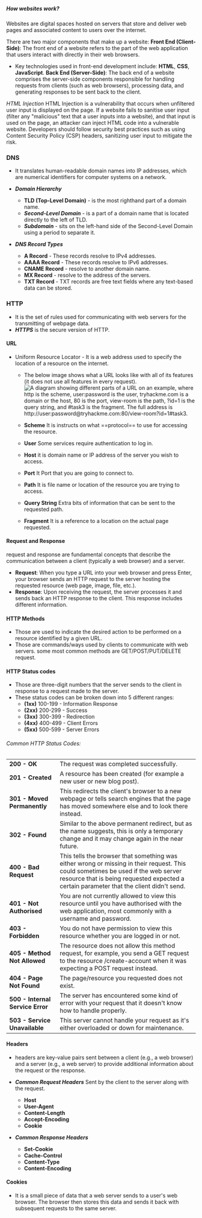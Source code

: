 ##### How websites work?
Websites are digital spaces hosted on servers that store and deliver web pages and associated content to users over the internet.

There are two major components that make up a website:
**Front End (Client-Side)**: The front end of a website refers to the part of the web application that users interact with directly in their web browsers.
- Key technologies used in front-end development include: **HTML**, **CSS**, **JavaScript**.
**Back End (Server-Side)**: The back end of a website comprises the server-side components responsible for handling requests from clients (such as web browsers), processing data, and generating responses to be sent back to the client.

*HTML Injection*
HTML Injection is a vulnerability that occurs when unfiltered user input is displayed on the page. If a website fails to sanitise user input (filter any "malicious" text that a user inputs into a website), and that input is used on the page, an attacker can inject HTML code into a vulnerable website.
Developers should follow security best practices such as using Content Security Policy (CSP) headers, sanitizing user input to mitigate the risk.

### DNS
- It translates human-readable domain names into IP addresses, which are numerical identifiers for computer systems on a network. 
-  ***Domain Hierarchy*** 
	- **TLD (Top-Level Domain)** - is the most righthand part of a domain name.
	- ***Second-Level Domain*** - is a part of a domain name that is located directly to the left of TLD.
	- ***Subdomain*** - sits on the left-hand side of the Second-Level Domain using a period to separate it.

- ***DNS Record Types***
	- **A Record** - These records resolve to IPv4 addresses.
	- **AAAA Record** - These records resolve to IPv6 addresses.
	- **CNAME Record** - resolve to another domain name.
	- **MX Record** - resolve to the address of the servers.
	- **TXT Record** - TXT records are free text fields where any text-based data can be stored.
### HTTP
- It is the set of rules used for communicating with web servers for the transmitting of webpage data.
- ***HTTPS*** is the secure version of HTTP.
#### URL
- Uniform Resource Locator - It is a web address used to specify the location of a resource on the internet.
	- The below image shows what a URL looks like with all of its features (it does not use all features in every request).
	![A diagram showing different parts of a URL on an example, where http is the scheme, user:password is the user, tryhackme.com is a domain or the host, 80 is the port, view-room is the path, ?id=1 is the query string, and #task3 is the fragment. The full address is http://user:password@tryhackme.com:80/view-room?id=1#task3.](https://tryhackme-images.s3.amazonaws.com/user-uploads/5c549500924ec576f953d9fc/room-content/34ad66d8b90aaaa35f9536d3b152ea97.png)
	
	- **Scheme** It is instructs on what ==protocol== to use for accessing the resource.
	- **User** Some services require authentication to log in.  
	- **Host** it is domain name or IP address of the server you wish to access.  
	- **Port** It Port that you are going to connect to.
	- **Path** It is file name or location of the resource you are trying to access.  
	- **Query String** Extra bits of information that can be sent to the requested path.
	- **Fragment** It is a reference to a location on the actual page requested.

#### Request and Response
request and response are fundamental concepts that describe the communication between a client (typically a web browser) and a server.
- **Request**: When you type a URL into your web browser and press Enter, your browser sends an HTTP request to the server hosting the requested resource (web page, image, file, etc.).
- **Response**: Upon receiving the request, the server processes it and sends back an HTTP response to the client. This response includes different information.


#### HTTP Methods
- Those are used to indicate the desired action to be performed on a resource identified by a given URL.
- Those are commands/ways used by clients to communicate with web servers. some most common methods are GET/POST/PUT/DELETE request.

#### HTTP Status codes
- Those are three-digit numbers that the server sends to the client in response to a request made to the server.
- These status codes can be broken down into 5 different ranges:
	- **(1xx)** 100-199 - Information Response
	- **(2xx)** 200-299 - Success
	- **(3xx)** 300-399 - Redirection
	- **(4xx)** 400-499 - Client Errors
	- **(5xx)** 500-599 - Server Errors

###### Common HTTP Status Codes:

|                                  |                                                                                                                                                                                                                               |
| -------------------------------- | ----------------------------------------------------------------------------------------------------------------------------------------------------------------------------------------------------------------------------- |
| **200 - OK**                     | The request was completed successfully.                                                                                                                                                                                       |
| **201 - Created**                | A resource has been created (for example a new user or new blog post).                                                                                                                                                        |
| **301 - Moved Permanently**      | This redirects the client's browser to a new webpage or tells search engines that the page has moved somewhere else and to look there instead.                                                                                |
| **302 - Found**                  | Similar to the above permanent redirect, but as the name suggests, this is only a temporary change and it may change again in the near future.                                                                                |
| **400 - Bad Request**            | This tells the browser that something was either wrong or missing in their request. This could sometimes be used if the web server resource that is being requested expected a certain parameter that the client didn't send. |
| **401 - Not Authorised**         | You are not currently allowed to view this resource until you have authorised with the web application, most commonly with a username and password.                                                                           |
| **403 - Forbidden**              | You do not have permission to view this resource whether you are logged in or not.                                                                                                                                            |
| **405 - Method Not Allowed**     | The resource does not allow this method request, for example, you send a GET request to the resource /create-account when it was expecting a POST request instead.                                                            |
| **404 - Page Not Found**         | The page/resource you requested does not exist.                                                                                                                                                                               |
| **500 - Internal Service Error** | The server has encountered some kind of error with your request that it doesn't know how to handle properly.                                                                                                                  |
| **503 - Service Unavailable**    | This server cannot handle your request as it's either overloaded or down for maintenance.                                                                                                                                     |

#### Headers
- headers are key-value pairs sent between a client (e.g., a web browser) and a server (e.g., a web server) to provide additional information about the request or the response.

- ***Common Request Headers*** 
	Sent by the client to the server along with the request.
	- **Host**
	- **User-Agent**
	- **Content-Length**
	- **Accept-Encoding**
	- **Cookie**
- ***Common Response Headers***
	- **Set-Cookie**
	- **Cache-Control**
	- **Content-Type**
	- **Content-Encoding**
	
#### Cookies
- It is a small piece of data that a web server sends to a user's web browser. The browser then stores this data and sends it back with subsequent requests to the same server.
